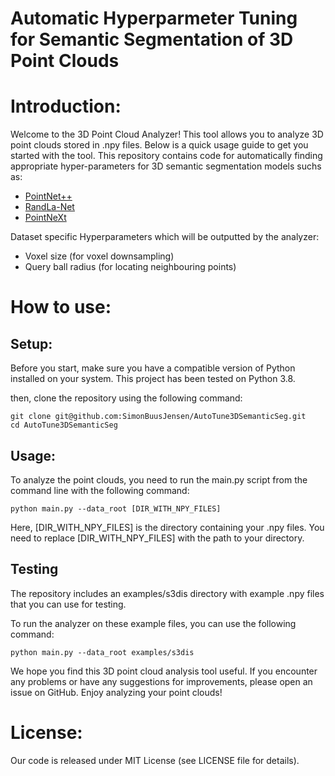# Automatic Hyperparmeter Tuning for Semantic Segmentation of 3D Point Clouds
# Introduction:
Welcome to the 3D Point Cloud Analyzer! This tool allows you to analyze 3D point clouds stored in .npy files. Below is a quick usage guide to get you started with the tool.
This repository contains code for automatically finding appropriate hyper-parameters for 3D semantic segmentation models suchs as:
- [PointNet++](https://github.com/charlesq34/pointnet2)
- [RandLa-Net](https://github.com/QingyongHu/RandLA-Net) 
- [PointNeXt](https://github.com/guochengqian/PointNeXt)

Dataset specific Hyperparameters which will be outputted by the analyzer:
- Voxel size (for voxel downsampling)
- Query ball radius (for locating neighbouring points)

# How to use:

## Setup:
Before you start, make sure you have a compatible version of Python installed on your system. This project has been tested on Python 3.8.

then, clone the repository using the following command:

```
git clone git@github.com:SimonBuusJensen/AutoTune3DSemanticSeg.git 
cd AutoTune3DSemanticSeg
```

## Usage:
To analyze the point clouds, you need to run the main.py script from the command line with the following command:

``` 
python main.py --data_root [DIR_WITH_NPY_FILES]
```

Here, [DIR_WITH_NPY_FILES] is the directory containing your .npy files. You need to replace [DIR_WITH_NPY_FILES] with the path to your directory.

## Testing
The repository includes an examples/s3dis directory with example .npy files that you can use for testing.

To run the analyzer on these example files, you can use the following command:
``` 
python main.py --data_root examples/s3dis
```

We hope you find this 3D point cloud analysis tool useful. If you encounter any problems or have any suggestions for improvements, please open an issue on GitHub. Enjoy analyzing your point clouds!

# License:
Our code is released under MIT License (see LICENSE file for details).
